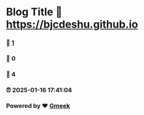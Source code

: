 # Blog Title :link: https://bjcdeshu.github.io 
### :page_facing_up: [1](https://bjcdeshu.github.io/tag.html) 
### :speech_balloon: 0 
### :hibiscus: 4 
### :alarm_clock: 2025-01-16 17:41:04 
### Powered by :heart: [Gmeek](https://github.com/Meekdai/Gmeek)
